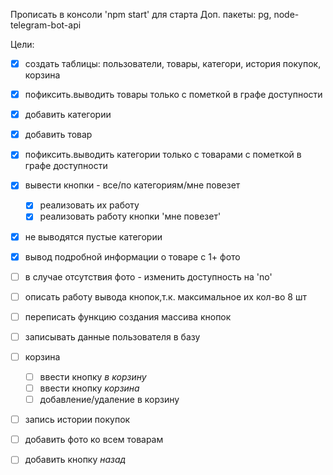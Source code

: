 Прописать в консоли 'npm start' для старта 
Доп. пакеты:
pg, node-telegram-bot-api

Цели:
  - [x] создать таблицы: пользователи, товары, категори, история покупок, корзина
  - [x] пофиксить.выводить товары только с пометкой в графе доступности
  - [x] добавить категории
  - [x] добавить товар
  - [x] пофиксить.выводить категории только с товарами с пометкой в графе доступности
  - [x] вывести кнопки - все/по категориям/мне повезет
    - [x] реализовать их работу
    - [x] реализовать работу кнопки 'мне повезет'
  - [x] не выводятся пустые категории
  - [x] вывод подробной информации о товаре с 1+ фото
  - [ ] в случае отсутствия фото - изменить доступность на 'no'
  - [ ] описать работу вывода кнопок,т.к. максимальное их кол-во 8 шт
  - [ ] переписать функцию создания массива кнопок
  - [ ] записывать данные пользователя в базу
  - [ ] корзина
    - [ ] ввести кнопку *в корзину*
    - [ ] ввести кнопку *корзина*
    - [ ] добавление/удаление в корзину
  - [ ] запись истории покупок
  - [ ] добавить фото ко всем товарам
  - [ ] добавить кнопку *назад*
  

 
